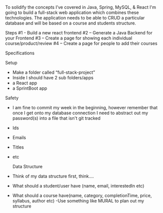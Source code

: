To solidify the concepts I’ve covered in Java, Spring, MySQL, & React I'm going to build a
full-stack web application which combines these technologies. The application needs to be able
to CRUD a particular database and will be based on a course and students structure.

Steps
#1 - Build a new react frontend
#2 – Generate a Java Backend for your Frontend
#3 – Create a page for showing each individual course/product/review
#4 – Create a page for people to add their courses

Specifications

Setup

- Make a folder called “full-stack-project”
- Inside I should have 2 sub folders/apps
- a React app
- a SprintBoot app

Safety

- I am fine to commit my week in the beginning, however remember that once I get
  onto my database connection I need to abstract out my password(s) into a file that
  isn't git tracked
- Ids
- Emails
- Titles
- etc

  Data Structure

- Think of my data structure first, think....
- What should a student/user have (name, email, interestedIn etc)
- What should a course have(name, category, completionTime, price, syllabus,
  author etc)
  -Use something like MURAL to plan out my structure
